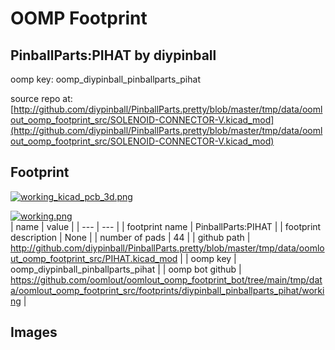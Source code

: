 # OOMP Footprint  
## PinballParts:PIHAT  by diypinball  
  
oomp key: oomp_diypinball_pinballparts_pihat  
  
source repo at: [http://github.com/diypinball/PinballParts.pretty/blob/master/tmp/data/oomlout_oomp_footprint_src/SOLENOID-CONNECTOR-V.kicad_mod](http://github.com/diypinball/PinballParts.pretty/blob/master/tmp/data/oomlout_oomp_footprint_src/SOLENOID-CONNECTOR-V.kicad_mod)  
## Footprint  
  
[![working_kicad_pcb_3d.png](working_kicad_pcb_3d_600.png)](working_kicad_pcb_3d.png)  
  
[![working.png](working_600.png)](working.png)  
| name | value | 
| --- | --- | 
| footprint name | PinballParts:PIHAT | 
| footprint description | None | 
| number of pads | 44 | 
| github path | http://github.com/diypinball/PinballParts.pretty/blob/master/tmp/data/oomlout_oomp_footprint_src/PIHAT.kicad_mod | 
| oomp key | oomp_diypinball_pinballparts_pihat | 
| oomp bot github | https://github.com/oomlout/oomlout_oomp_footprint_bot/tree/main/tmp/data/oomlout_oomp_footprint_src/footprints/diypinball_pinballparts_pihat/working | 
## Images  
